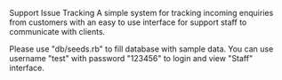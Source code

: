 Support Issue Tracking
A simple system for tracking incoming enquiries from customers with an easy to use interface for support staff to communicate with clients.


Please use "db/seeds.rb" to fill database with sample data. 
You can use username "test" with password "123456" to login and view "Staff" interface.
